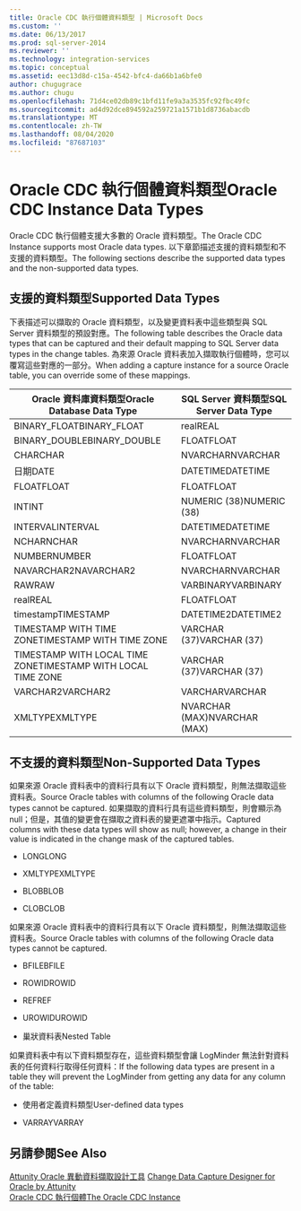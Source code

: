 ```yaml
---
title: Oracle CDC 執行個體資料類型 | Microsoft Docs
ms.custom: ''
ms.date: 06/13/2017
ms.prod: sql-server-2014
ms.reviewer: ''
ms.technology: integration-services
ms.topic: conceptual
ms.assetid: eec13d8d-c15a-4542-bfc4-da66b1a6bfe0
author: chugugrace
ms.author: chugu
ms.openlocfilehash: 71d4ce02db89c1bfd11fe9a3a3535fc92fbc49fc
ms.sourcegitcommit: ad4d92dce894592a259721a1571b1d8736abacdb
ms.translationtype: MT
ms.contentlocale: zh-TW
ms.lasthandoff: 08/04/2020
ms.locfileid: "87687103"
---
```

# <a name="oracle-cdc-instance-data-types"></a><span data-ttu-id="cf44e-102">Oracle CDC 執行個體資料類型</span><span class="sxs-lookup"><span data-stu-id="cf44e-102">Oracle CDC Instance Data Types</span></span>
  <span data-ttu-id="cf44e-103">Oracle CDC 執行個體支援大多數的 Oracle 資料類型。</span><span class="sxs-lookup"><span data-stu-id="cf44e-103">The Oracle CDC Instance supports most Oracle data types.</span></span> <span data-ttu-id="cf44e-104">以下章節描述支援的資料類型和不支援的資料類型。</span><span class="sxs-lookup"><span data-stu-id="cf44e-104">The following sections describe the supported data types and the non-supported data types.</span></span>  
  
## <a name="supported-data-types"></a><span data-ttu-id="cf44e-105">支援的資料類型</span><span class="sxs-lookup"><span data-stu-id="cf44e-105">Supported Data Types</span></span>  
 <span data-ttu-id="cf44e-106">下表描述可以擷取的 Oracle 資料類型，以及變更資料表中這些類型與 SQL Server 資料類型的預設對應。</span><span class="sxs-lookup"><span data-stu-id="cf44e-106">The following table describes the Oracle data types that can be captured and their default mapping to SQL Server data types in the change tables.</span></span> <span data-ttu-id="cf44e-107">為來源 Oracle 資料表加入擷取執行個體時，您可以覆寫這些對應的一部分。</span><span class="sxs-lookup"><span data-stu-id="cf44e-107">When adding a capture instance for a source Oracle table, you can override some of these mappings.</span></span>  
  
|<span data-ttu-id="cf44e-108">Oracle 資料庫資料類型</span><span class="sxs-lookup"><span data-stu-id="cf44e-108">Oracle Database Data Type</span></span>|<span data-ttu-id="cf44e-109">SQL Server 資料類型</span><span class="sxs-lookup"><span data-stu-id="cf44e-109">SQL Server Data Type</span></span>|  
|-------------------------------|--------------------------|  
|<span data-ttu-id="cf44e-110">BINARY_FLOAT</span><span class="sxs-lookup"><span data-stu-id="cf44e-110">BINARY_FLOAT</span></span>|<span data-ttu-id="cf44e-111">real</span><span class="sxs-lookup"><span data-stu-id="cf44e-111">REAL</span></span>|  
|<span data-ttu-id="cf44e-112">BINARY_DOUBLE</span><span class="sxs-lookup"><span data-stu-id="cf44e-112">BINARY_DOUBLE</span></span>|<span data-ttu-id="cf44e-113">FLOAT</span><span class="sxs-lookup"><span data-stu-id="cf44e-113">FLOAT</span></span>|  
|<span data-ttu-id="cf44e-114">CHAR</span><span class="sxs-lookup"><span data-stu-id="cf44e-114">CHAR</span></span>|<span data-ttu-id="cf44e-115">NVARCHAR</span><span class="sxs-lookup"><span data-stu-id="cf44e-115">NVARCHAR</span></span>|  
|<span data-ttu-id="cf44e-116">日期</span><span class="sxs-lookup"><span data-stu-id="cf44e-116">DATE</span></span>|<span data-ttu-id="cf44e-117">DATETIME</span><span class="sxs-lookup"><span data-stu-id="cf44e-117">DATETIME</span></span>|  
|<span data-ttu-id="cf44e-118">FLOAT</span><span class="sxs-lookup"><span data-stu-id="cf44e-118">FLOAT</span></span>|<span data-ttu-id="cf44e-119">FLOAT</span><span class="sxs-lookup"><span data-stu-id="cf44e-119">FLOAT</span></span>|  
|<span data-ttu-id="cf44e-120">INT</span><span class="sxs-lookup"><span data-stu-id="cf44e-120">INT</span></span>|<span data-ttu-id="cf44e-121">NUMERIC (38)</span><span class="sxs-lookup"><span data-stu-id="cf44e-121">NUMERIC (38)</span></span>|  
|<span data-ttu-id="cf44e-122">INTERVAL</span><span class="sxs-lookup"><span data-stu-id="cf44e-122">INTERVAL</span></span>|<span data-ttu-id="cf44e-123">DATETIME</span><span class="sxs-lookup"><span data-stu-id="cf44e-123">DATETIME</span></span>|  
|<span data-ttu-id="cf44e-124">NCHAR</span><span class="sxs-lookup"><span data-stu-id="cf44e-124">NCHAR</span></span>|<span data-ttu-id="cf44e-125">NVARCHAR</span><span class="sxs-lookup"><span data-stu-id="cf44e-125">NVARCHAR</span></span>|  
|<span data-ttu-id="cf44e-126">NUMBER</span><span class="sxs-lookup"><span data-stu-id="cf44e-126">NUMBER</span></span>|<span data-ttu-id="cf44e-127">FLOAT</span><span class="sxs-lookup"><span data-stu-id="cf44e-127">FLOAT</span></span>|  
|<span data-ttu-id="cf44e-128">NAVARCHAR2</span><span class="sxs-lookup"><span data-stu-id="cf44e-128">NAVARCHAR2</span></span>|<span data-ttu-id="cf44e-129">NVARCHAR</span><span class="sxs-lookup"><span data-stu-id="cf44e-129">NVARCHAR</span></span>|  
|<span data-ttu-id="cf44e-130">RAW</span><span class="sxs-lookup"><span data-stu-id="cf44e-130">RAW</span></span>|<span data-ttu-id="cf44e-131">VARBINARY</span><span class="sxs-lookup"><span data-stu-id="cf44e-131">VARBINARY</span></span>|  
|<span data-ttu-id="cf44e-132">real</span><span class="sxs-lookup"><span data-stu-id="cf44e-132">REAL</span></span>|<span data-ttu-id="cf44e-133">FLOAT</span><span class="sxs-lookup"><span data-stu-id="cf44e-133">FLOAT</span></span>|  
|<span data-ttu-id="cf44e-134">timestamp</span><span class="sxs-lookup"><span data-stu-id="cf44e-134">TIMESTAMP</span></span>|<span data-ttu-id="cf44e-135">DATETIME2</span><span class="sxs-lookup"><span data-stu-id="cf44e-135">DATETIME2</span></span>|  
|<span data-ttu-id="cf44e-136">TIMESTAMP WITH TIME ZONE</span><span class="sxs-lookup"><span data-stu-id="cf44e-136">TIMESTAMP WITH TIME ZONE</span></span>|<span data-ttu-id="cf44e-137">VARCHAR (37)</span><span class="sxs-lookup"><span data-stu-id="cf44e-137">VARCHAR (37)</span></span>|  
|<span data-ttu-id="cf44e-138">TIMESTAMP WITH LOCAL TIME ZONE</span><span class="sxs-lookup"><span data-stu-id="cf44e-138">TIMESTAMP WITH LOCAL TIME ZONE</span></span>|<span data-ttu-id="cf44e-139">VARCHAR (37)</span><span class="sxs-lookup"><span data-stu-id="cf44e-139">VARCHAR (37)</span></span>|  
|<span data-ttu-id="cf44e-140">VARCHAR2</span><span class="sxs-lookup"><span data-stu-id="cf44e-140">VARCHAR2</span></span>|<span data-ttu-id="cf44e-141">VARCHAR</span><span class="sxs-lookup"><span data-stu-id="cf44e-141">VARCHAR</span></span>|  
|<span data-ttu-id="cf44e-142">XMLTYPE</span><span class="sxs-lookup"><span data-stu-id="cf44e-142">XMLTYPE</span></span>|<span data-ttu-id="cf44e-143">NVARCHAR (MAX)</span><span class="sxs-lookup"><span data-stu-id="cf44e-143">NVARCHAR (MAX)</span></span>|  
  
## <a name="non-supported-data-types"></a><span data-ttu-id="cf44e-144">不支援的資料類型</span><span class="sxs-lookup"><span data-stu-id="cf44e-144">Non-Supported Data Types</span></span>  
 <span data-ttu-id="cf44e-145">如果來源 Oracle 資料表中的資料行具有以下 Oracle 資料類型，則無法擷取這些資料表。</span><span class="sxs-lookup"><span data-stu-id="cf44e-145">Source Oracle tables with columns of the following Oracle data types cannot be captured.</span></span> <span data-ttu-id="cf44e-146">如果擷取的資料行具有這些資料類型，則會顯示為 null；但是，其值的變更會在擷取之資料表的變更遮罩中指示。</span><span class="sxs-lookup"><span data-stu-id="cf44e-146">Captured columns with these data types will show as null; however, a change in their value is indicated in the change mask of the captured tables.</span></span>  
  
-   <span data-ttu-id="cf44e-147">LONG</span><span class="sxs-lookup"><span data-stu-id="cf44e-147">LONG</span></span>  
  
-   <span data-ttu-id="cf44e-148">XMLTYPE</span><span class="sxs-lookup"><span data-stu-id="cf44e-148">XMLTYPE</span></span>  
  
-   <span data-ttu-id="cf44e-149">BLOB</span><span class="sxs-lookup"><span data-stu-id="cf44e-149">BLOB</span></span>  
  
-   <span data-ttu-id="cf44e-150">CLOB</span><span class="sxs-lookup"><span data-stu-id="cf44e-150">CLOB</span></span>  
  
 <span data-ttu-id="cf44e-151">如果來源 Oracle 資料表中的資料行具有以下 Oracle 資料類型，則無法擷取這些資料表。</span><span class="sxs-lookup"><span data-stu-id="cf44e-151">Source Oracle tables with columns of the following Oracle data types cannot be captured.</span></span>  
  
-   <span data-ttu-id="cf44e-152">BFILE</span><span class="sxs-lookup"><span data-stu-id="cf44e-152">BFILE</span></span>  
  
-   <span data-ttu-id="cf44e-153">ROWID</span><span class="sxs-lookup"><span data-stu-id="cf44e-153">ROWID</span></span>  
  
-   <span data-ttu-id="cf44e-154">REF</span><span class="sxs-lookup"><span data-stu-id="cf44e-154">REF</span></span>  
  
-   <span data-ttu-id="cf44e-155">UROWID</span><span class="sxs-lookup"><span data-stu-id="cf44e-155">UROWID</span></span>  
  
-   <span data-ttu-id="cf44e-156">巢狀資料表</span><span class="sxs-lookup"><span data-stu-id="cf44e-156">Nested Table</span></span>  
  
 <span data-ttu-id="cf44e-157">如果資料表中有以下資料類型存在，這些資料類型會讓 LogMinder 無法針對資料表的任何資料行取得任何資料：</span><span class="sxs-lookup"><span data-stu-id="cf44e-157">If the following data types are present in a table they will prevent the LogMinder from getting any data for any column of the table:</span></span>  
  
-   <span data-ttu-id="cf44e-158">使用者定義資料類型</span><span class="sxs-lookup"><span data-stu-id="cf44e-158">User-defined data types</span></span>  
  
-   <span data-ttu-id="cf44e-159">VARRAY</span><span class="sxs-lookup"><span data-stu-id="cf44e-159">VARRAY</span></span>  
  
## <a name="see-also"></a><span data-ttu-id="cf44e-160">另請參閱</span><span class="sxs-lookup"><span data-stu-id="cf44e-160">See Also</span></span>  
 <span data-ttu-id="cf44e-161">[Attunity Oracle 異動資料擷取設計工具](change-data-capture-designer-for-oracle-by-attunity.md) </span><span class="sxs-lookup"><span data-stu-id="cf44e-161">[Change Data Capture Designer for Oracle by Attunity](change-data-capture-designer-for-oracle-by-attunity.md) </span></span>  
 [<span data-ttu-id="cf44e-162">Oracle CDC 執行個體</span><span class="sxs-lookup"><span data-stu-id="cf44e-162">The Oracle CDC Instance</span></span>](the-oracle-cdc-instance.md)  
  
  
